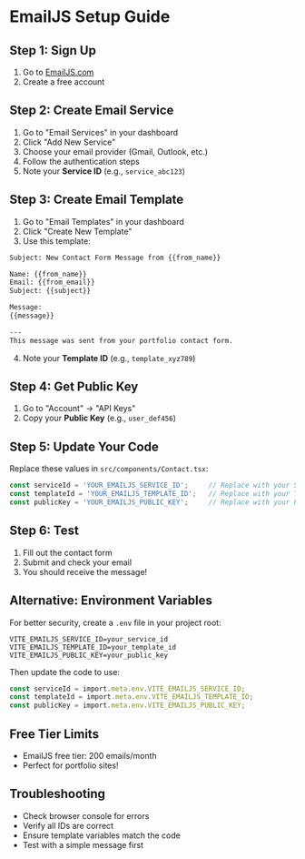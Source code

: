 # EmailJS Setup Guide

## Step 1: Sign Up
1. Go to [EmailJS.com](https://www.emailjs.com/)
2. Create a free account

## Step 2: Create Email Service
1. Go to "Email Services" in your dashboard
2. Click "Add New Service"
3. Choose your email provider (Gmail, Outlook, etc.)
4. Follow the authentication steps
5. Note your **Service ID** (e.g., `service_abc123`)

## Step 3: Create Email Template
1. Go to "Email Templates" in your dashboard
2. Click "Create New Template"
3. Use this template:

```html
Subject: New Contact Form Message from {{from_name}}

Name: {{from_name}}
Email: {{from_email}}
Subject: {{subject}}

Message:
{{message}}

---
This message was sent from your portfolio contact form.
```

4. Note your **Template ID** (e.g., `template_xyz789`)

## Step 4: Get Public Key
1. Go to "Account" → "API Keys"
2. Copy your **Public Key** (e.g., `user_def456`)

## Step 5: Update Your Code
Replace these values in `src/components/Contact.tsx`:

```typescript
const serviceId = 'YOUR_EMAILJS_SERVICE_ID';     // Replace with your Service ID
const templateId = 'YOUR_EMAILJS_TEMPLATE_ID';   // Replace with your Template ID  
const publicKey = 'YOUR_EMAILJS_PUBLIC_KEY';     // Replace with your Public Key
```

## Step 6: Test
1. Fill out the contact form
2. Submit and check your email
3. You should receive the message!

## Alternative: Environment Variables
For better security, create a `.env` file in your project root:

```env
VITE_EMAILJS_SERVICE_ID=your_service_id
VITE_EMAILJS_TEMPLATE_ID=your_template_id
VITE_EMAILJS_PUBLIC_KEY=your_public_key
```

Then update the code to use:
```typescript
const serviceId = import.meta.env.VITE_EMAILJS_SERVICE_ID;
const templateId = import.meta.env.VITE_EMAILJS_TEMPLATE_ID;
const publicKey = import.meta.env.VITE_EMAILJS_PUBLIC_KEY;
```

## Free Tier Limits
- EmailJS free tier: 200 emails/month
- Perfect for portfolio sites!

## Troubleshooting
- Check browser console for errors
- Verify all IDs are correct
- Ensure template variables match the code
- Test with a simple message first 